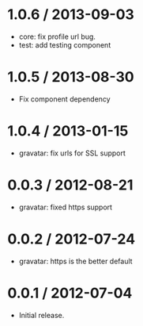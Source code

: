 
1.0.6 / 2013-09-03
==================

  * core: fix profile url bug.
  * test: add testing component

1.0.5 / 2013-08-30
==================

  * Fix component dependency

1.0.4 / 2013-01-15
==================

  * gravatar: fix urls for SSL support

0.0.3 / 2012-08-21
==================

  * gravatar: fixed https support

0.0.2 / 2012-07-24
==================

  * gravatar: https is the better default

0.0.1 / 2012-07-04
==================

  * Initial release.
